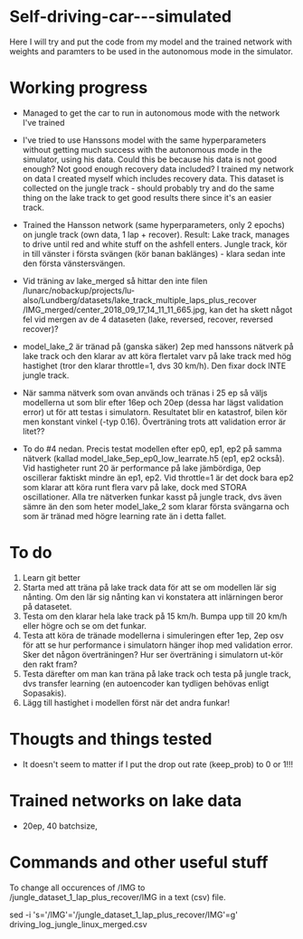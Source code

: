 # Self-driving-car---simulated

Here I will try and put the code from my model and the trained network with weights and paramters to be used in 
the autonomous mode in the simulator.

# Working progress

- Managed to get the car to run in autonomous mode with the network I've trained
- I've tried to use Hanssons model with the same hyperparameters without getting much success with the autonomous mode in the simulator, using his data. Could this be because his data is not good enough? Not good enough recovery data included? I trained my network on data I created myself which includes recovery data. This dataset is collected on the jungle track - should probably try and do the same thing on the lake track to get good results there since it's an easier track.
-  Trained the Hansson network (same hyperparameters, only 2 epochs) on jungle track (own data, 1 lap + recover). Result:
Lake track, manages to drive until red and white stuff on the ashfell enters. Jungle track, kör in till vänster i första svängen (kör banan baklänges) - klara sedan inte den första vänstersvängen.

- Vid träning av lake_merged så hittar den inte filen /lunarc/nobackup/projects/lu-also/Lundberg/datasets/lake_track_multiple_laps_plus_recover
/IMG_merged/center_2018_09_17_14_11_11_665.jpg, kan det ha skett något fel vid mergen av de 4 dataseten (lake, reversed, recover, reversed recover)?

- model_lake_2 är tränad på (ganska säker) 2ep med hanssons nätverk på lake track och den klarar av att köra flertalet varv på lake track med hög hastighet (tror den klarar throttle=1, dvs 30 km/h). Den fixar dock INTE jungle track.

- När samma nätverk som ovan används och tränas i 25 ep så väljs modellerna ut som blir efter 16ep och 20ep (dessa har lägst validation error) ut för att testas i simulatorn. Resultatet blir en katastrof, bilen kör men konstant vinkel (-typ 0.16). Överträning trots att validation error är litet??

- To do #4 nedan. Precis testat modellen efter ep0, ep1, ep2 på samma nätverk (kallad model_lake_5ep_ep0_low_learrate.h5 (ep1, ep2 också). Vid hastigheter runt 20 är performance på lake jämbördiga, 0ep oscillerar faktiskt mindre än ep1, ep2. Vid throttle=1 är det dock bara ep2 som klarar att köra runt flera varv på lake, dock med STORA oscillationer. Alla tre nätverken funkar kasst på jungle track, dvs även sämre än den som heter model_lake_2 som klarar första svängarna och som är tränad med högre learning rate än i detta fallet.

# To do

1) Learn git better
2) Starta med att träna på lake track data för att se om modellen lär sig nånting. Om den lär sig nånting kan vi konstatera att inlärningen beror på datasetet. 
3) Testa om den klarar hela lake track på 15 km/h. Bumpa upp till 20 km/h eller högre och se om det funkar.
4) Testa att köra de tränade modellerna i simuleringen efter 1ep, 2ep osv för att se hur performance i simulatorn hänger ihop med validation error. Sker det någon överträningen? Hur ser överträning i simulatorn ut-kör den rakt fram?
5) Testa därefter om man kan träna på lake track och testa på jungle track, dvs transfer learning (en autoencoder kan tydligen behövas enligt Sopasakis).
6) Lägg till hastighet i modellen först när det andra funkar!


# Thougts and things tested

- It doesn't seem to matter if I put the drop out rate (keep_prob) to 0 or 1!!!

# Trained networks on lake data

- 20ep, 40 batchsize, 

# Commands and other useful stuff
To change all occurences of /IMG to /jungle_dataset_1_lap_plus_recover/IMG in a text (csv) file. 

sed -i 's='/IMG'='/jungle_dataset_1_lap_plus_recover/IMG'=g' driving_log_jungle_linux_merged.csv



